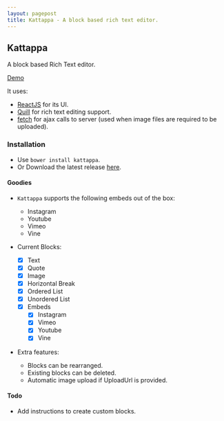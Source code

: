 ```yaml
---
layout: pagepost
title: Kattappa - A block based rich text editor.
---
```


## Kattappa

A block based Rich Text editor.

<a href="//bitwiser.in/kattappa/demo.html" class="mui-btn mui-btn-primary mui-btn-lg">Demo</a>

It uses:

* [ReactJS](http://facebook.github.io/react/) for its UI.
* [Quill](http://quilljs.com) for rich text editing support.
* [fetch](https://github.com/github/fetch) for ajax calls to server (used when image files are required to be uploaded).

### Installation

* Use `bower install kattappa`.
* Or Download the latest release [here](https://github.com/brijeshb42/kattappa/releases/latest).

#### Goodies

* `Kattappa` supports the following embeds out of the box:
    * Instagram
    * Youtube
    * Vimeo
    * Vine

* Current Blocks:
    - [x] Text
    - [x] Quote
    - [x] Image
    - [x] Horizontal Break
    - [x] Ordered List
    - [x] Unordered List
    - [x] Embeds
        - [x] Instagram
        - [x] Vimeo
        - [x] Youtube
        - [x] Vine

* Extra features:
    * Blocks can be rearranged.
    * Existing blocks can be deleted.
    * Automatic image upload if UploadUrl is provided.

#### Todo
* Add instructions to create custom blocks.
